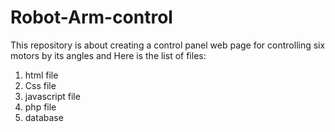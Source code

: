 # Robot-Arm-control

This repository is about creating a control panel web page for controlling six motors by its angles 
and Here is the list of files:

1. html file 
2.  Css file
3. javascript file
4. php file  
5. database
